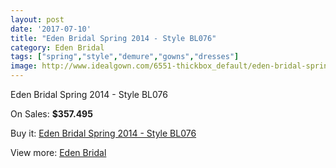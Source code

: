 ```yaml
---
layout: post
date: '2017-07-10'
title: "Eden Bridal Spring 2014 - Style BL076"
category: Eden Bridal
tags: ["spring","style","demure","gowns","dresses"]
image: http://www.idealgown.com/6551-thickbox_default/eden-bridal-spring-2014-style-bl076.jpg
---
```

Eden Bridal Spring 2014 - Style BL076

On Sales: **$357.495**
<a href="https://www.idealgown.com/en/eden-bridal/2844-eden-bridal-spring-2014-style-bl076.html"><amp-img layout="responsive" width="600" height="600" src="//www.idealgown.com/6551-thickbox_default/eden-bridal-spring-2014-style-bl076.jpg" alt="Eden Bridal Spring 2014 - Style BL076 0" /></a>
<a href="https://www.idealgown.com/en/eden-bridal/2844-eden-bridal-spring-2014-style-bl076.html"><amp-img layout="responsive" width="600" height="600" src="//www.idealgown.com/6550-thickbox_default/eden-bridal-spring-2014-style-bl076.jpg" alt="Eden Bridal Spring 2014 - Style BL076 1" /></a>
<a href="https://www.idealgown.com/en/eden-bridal/2844-eden-bridal-spring-2014-style-bl076.html"><amp-img layout="responsive" width="600" height="600" src="//www.idealgown.com/6549-thickbox_default/eden-bridal-spring-2014-style-bl076.jpg" alt="Eden Bridal Spring 2014 - Style BL076 2" /></a>

Buy it: [Eden Bridal Spring 2014 - Style BL076](https://www.idealgown.com/en/eden-bridal/2844-eden-bridal-spring-2014-style-bl076.html "Eden Bridal Spring 2014 - Style BL076")

View more: [Eden Bridal](https://www.idealgown.com/en/34-eden-bridal "Eden Bridal")